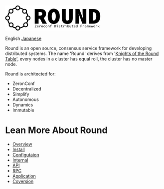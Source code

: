 ![round_logo](img/round_logo.png)

English [Japanese](README_jp.md)

Round is an open source, consensus service framework for developing distributed systems.  The name 'Round' derives from '[Knights of the Round Table](http://en.wikipedia.org/wiki/Round_Table)', every nodes in a cluster has equal roll, the cluster has no master node.

Round is architected for:

- ZeronConf
- Decentralized
- Simplify
- Autonomous
- Dynamics
- Immutable

# Lean More About Round

- [Overview](round_overview.md)
- [Install](round_installation.md)
- [Configutaion](round_installation.md)
- [Internal](round_internals.md)
- [API](round_apis.md)
- [RPC](round_rpc_methods.md)
- [Application](round_applications.md)
- [Coversion](round_conversions.md)
